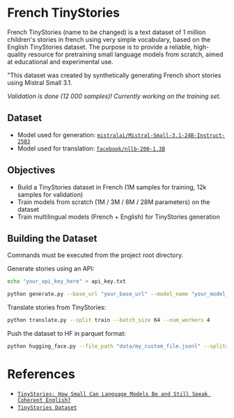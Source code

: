 # French TinyStories

French TinyStories (name to be changed) is a text dataset of 1 million children's stories in french using very simple vocabulary, based on the English TinyStories dataset. 
The purpose is to provide a reliable, high-quality resource for pretraining small language models from scratch, aimed at educational and experimental use.

"This dataset was created by synthetically generating French short stories using Mistral Small 3.1.

_Validation is done (12 000 samples)! Currently working on the training set._

## Dataset

- Model used for generation: [`mistralai/Mistral-Small-3.1-24B-Instruct-2503`](https://huggingface.co/mistralai/Mistral-Small-3.1-24B-Instruct-2503)
- Model used for translation: [`facebook/nllb-200-1.3B`](https://huggingface.co/facebook/nllb-200-1.3B)

## Objectives

- Build a TinyStories dataset in French (1M samples for training, 12k samples for validation)
- Train models from scratch (1M / 3M / 8M / 28M parameters) on the dataset
- Train multilingual models (French + English) for TinyStories generation

## Building the Dataset
Commands must be executed from the project root directory.

Generate stories using an API:
```bash
echo "your_api_key_here" > api_key.txt
```

```bash
python generate.py --base_url "your_base_url" --model_name "your_model_name" --total_requests 2048 --batch_size 32 --concurrency 2
```

Translate stories from TinyStories:
```bash
python translate.py --split train --batch_size 64 --num_workers 4
```

Push the dataset to HF in parquet format:
```bash
python hugging_face.py --file_path "data/my_custom_file.jsonl" --splits "validation" --repo_name "username/my-custom-repo"
```

# References

- [`TinyStories: How Small Can Language Models Be and Still Speak Coherent English?`](https://arxiv.org/pdf/2305.07759)
- [`TinyStories Dataset`](https://huggingface.co/datasets/roneneldan/TinyStories)
